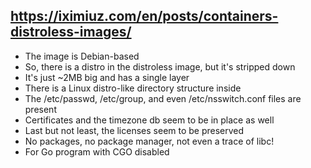 ## https://iximiuz.com/en/posts/containers-distroless-images/

- The image is Debian-based 
- So, there is a distro in the distroless image, but it's stripped down
- It's just ~2MB big and has a single layer 
- There is a Linux distro-like directory structure inside
- The /etc/passwd, /etc/group, and even /etc/nsswitch.conf files are present
- Certificates and the timezone db seem to be in place as well
- Last but not least, the licenses seem to be preserved
- No packages, no package manager, not even a trace of libc!
- For Go program with CGO disabled
